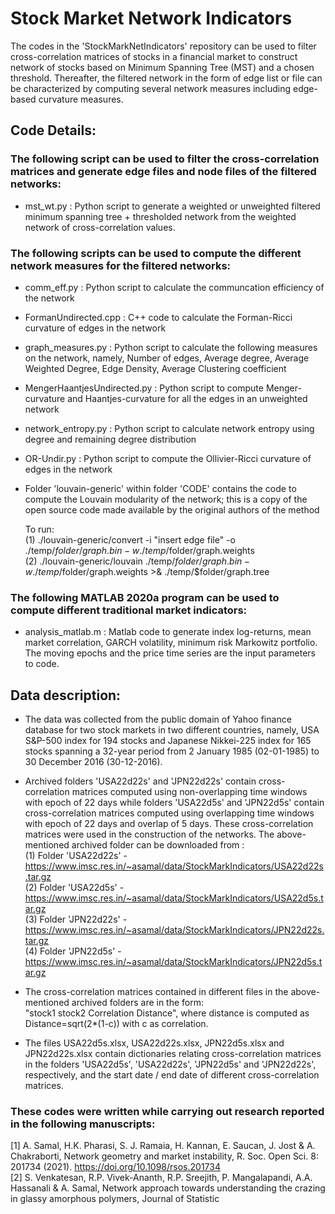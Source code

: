 # Stock Market Network Indicators

The codes in the 'StockMarkNetIndicators' repository can be used to filter cross-correlation matrices of stocks in a financial market to construct network of stocks based on Minimum Spanning Tree (MST) and a chosen threshold. Thereafter, the filtered network in the form of edge list or file can be characterized by computing several network measures including edge-based curvature measures.

## Code Details:

### The following script can be used to filter the cross-correlation matrices and generate edge files and node files of the filtered networks:
* mst_wt.py : Python script to generate a weighted or unweighted filtered minimum spanning tree + thresholded network from the weighted network of cross-correlation values.  

### The following scripts can be used to compute the different network measures for the filtered networks:
* comm_eff.py : Python script to calculate the communcation efficiency of the network
* FormanUndirected.cpp : C++ code to calculate the Forman-Ricci curvature of edges in the network
* graph_measures.py : Python script to calculate the following measures on the network, namely, Number of edges, Average degree, Average Weighted Degree, Edge Density, Average Clustering coefficient
* MengerHaantjesUndirected.py : Python script to compute Menger-curvature and Haantjes-curvature for all the edges in an unweighted network
* network_entropy.py : Python script to calculate network entropy using degree and remaining degree distribution
* OR-Undir.py : Python script to compute the Ollivier-Ricci curvature of edges in the network
* Folder 'louvain-generic' within folder 'CODE' contains the code to compute the Louvain modularity of the network; this is a copy of the open source code made available by the original authors of the method
	
	To run:  
		(1) ./louvain-generic/convert -i "insert edge file" -o ./temp/$folder/graph.bin -w ./temp/$folder/graph.weights  
		(2) ./louvain-generic/louvain ./temp/$folder/graph.bin -w ./temp/$folder/graph.weights >& ./temp/$folder/graph.tree

### The following MATLAB 2020a program can be used to compute different traditional market indicators:
* analysis_matlab.m : Matlab code to generate index log-returns, mean market correlation, GARCH volatility, minimum risk Markowitz portfolio. The moving epochs and the price time series are the input parameters to code.

## Data description:

* The data was collected from the public domain of Yahoo finance database for two stock markets in two different countries, namely, USA S&P-500 index for 194 stocks and Japanese Nikkei-225 index for 165 stocks spanning a 32-year period from 2 January 1985 (02-01-1985) to 30 December 2016 (30-12-2016). 

* Archived folders 'USA22d22s' and 'JPN22d22s' contain cross-correlation matrices computed using non-overlapping time windows with epoch of 22 days while folders 'USA22d5s' and 'JPN22d5s' contain cross-correlation matrices computed using overlapping time windows with epoch of 22 days and overlap of 5 days. These cross-correlation matrices were used in the construction of the networks. The above-mentioned archived folder can be downloaded from :  
	(1) Folder 'USA22d22s' -  https://www.imsc.res.in/~asamal/data/StockMarkIndicators/USA22d22s.tar.gz  
	(2) Folder 'USA22d5s'  -  https://www.imsc.res.in/~asamal/data/StockMarkIndicators/USA22d5s.tar.gz  
	(3) Folder 'JPN22d22s' -  https://www.imsc.res.in/~asamal/data/StockMarkIndicators/JPN22d22s.tar.gz  
	(4) Folder 'JPN22d5s'  -  https://www.imsc.res.in/~asamal/data/StockMarkIndicators/JPN22d5s.tar.gz  

* The cross-correlation matrices contained in different files in the above-mentioned archived folders are in the form:  
  "stock1	stock2	Correlation	Distance", 
  where distance is computed as Distance=sqrt(2*(1-c)) with c as correlation.

* The files USA22d5s.xlsx, USA22d22s.xlsx, JPN22d5s.xlsx and JPN22d22s.xlsx contain dictionaries relating cross-correlation matrices in the folders 'USA22d5s', 'USA22d22s', 'JPN22d5s' and 'JPN22d22s', respectively, and the start date / end date of different cross-correlation matrices. 

### These codes were written while carrying out research reported in the following manuscripts:
[1] A. Samal, H.K. Pharasi, S. J. Ramaia, H. Kannan, E. Saucan, J. Jost & A. Chakraborti, Network geometry and market instability, R. Soc. Open Sci. 8: 201734 (2021). https://doi.org/10.1098/rsos.201734  
[2] S. Venkatesan, R.P. Vivek-Ananth, R.P. Sreejith, P. Mangalapandi, A.A. Hassanali & A. Samal, Network approach towards understanding the crazing in glassy amorphous polymers, Journal of Statistic